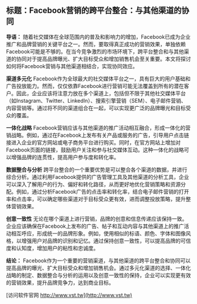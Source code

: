 ## **标题：Facebook营销的跨平台整合：与其他渠道的协同**

**导语：**
随着社交媒体在全球范围内的普及和影响力的增加，Facebook已成为企业推广和品牌营销的关键平台之一。然而，要取得真正成功的营销效果，单独依赖Facebook可能是不够的。在当今竞争激烈的市场环境下，跨平台整合和与其他渠道的协同对于提高品牌曝光、扩大目标受众和增加销售机会至关重要。本文将探讨如何将Facebook营销与其他渠道相结合，实现协同效应。

**渠道多元化**
Facebook作为全球最大的社交媒体平台之一，具有巨大的用户基础和广告投放能力。然而，仅仅依靠Facebook进行营销可能无法覆盖到所有的潜在客户。因此，企业应该将注意力放在多个渠道上，包括但不限于其他社交媒体平台（如Instagram、Twitter、LinkedIn）、搜索引擎营销（SEM）、电子邮件营销、内容营销等。通过将不同的渠道组合在一起，可以实现更广泛的品牌曝光和目标受众的覆盖。

**一体化战略**
Facebook营销应该与其他渠道的推广活动相互融合，形成一体化的营销战略。例如，通过在Facebook上发布有关产品或服务的广告，引导用户点击链接进入企业的官方网站或电子商务平台进行购买。同时，在官方网站上增加对Facebook页面的链接，鼓励用户关注和参与社交媒体互动。这种一体化的战略可以增强品牌的连贯性，提高用户参与度和转化率。

**数据整合与分析**
跨平台整合的一个重要优势是可以整合各个渠道的数据，并进行综合分析。通过利用Facebook提供的广告管理工具及其他渠道的分析工具，企业可以深入了解用户的行为、偏好和转化路径，从而更好地优化营销策略和资源分配。例如，通过分析Facebook广告的点击率和转化率，结合电子邮件营销的打开率和点击率，可以确定哪些渠道对于目标受众更有效，进而调整投放策略，提升整体营销效果。

**创意一致性**
无论在哪个渠道上进行营销，品牌的创意和信息传递应该保持一致。企业应该确保在Facebook上发布的广告、帖子和互动内容与其他渠道上的推广活动相互呼应，形成统一的品牌形象。例如，使用相似的标语、颜色、字体和图像风格，以增强用户对品牌的识别和记忆。通过保持创意一致性，可以提高品牌的可信度和认知度，增加用户的粘性和忠诚度。

**结论：**
Facebook作为一个重要的营销渠道，与其他渠道的跨平台整合和协同可以提高品牌的曝光、扩大目标受众和增加销售机会。通过多元化渠道的选择、一体化战略的制定、数据整合与分析的运用以及创意一致性的保持，企业可以实现更有效的营销效果，提升品牌竞争力，达到商业目标。


[访问软件官网 http://www.vst.tw](http://www.vst.tw)
